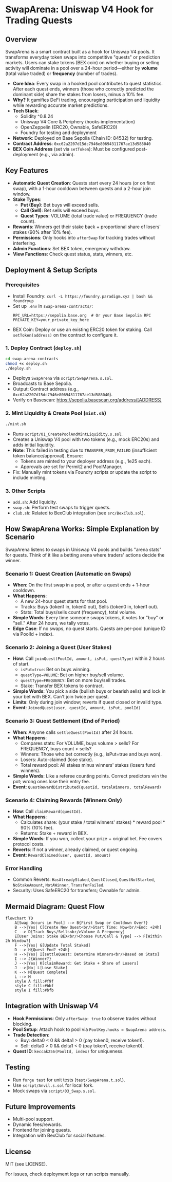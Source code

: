 # SwapArena: Uniswap V4 Hook for Trading Quests

## Overview

SwapArena is a smart contract built as a hook for Uniswap V4 pools. It transforms everyday token swaps into competitive "quests" or prediction markets. Users can stake tokens (BEX coin) on whether buying or selling activity will dominate in a pool over a 24-hour period—either by **volume** (total value traded) or **frequency** (number of trades).

- **Core Idea**: Every swap in a hooked pool contributes to quest statistics. After each quest ends, winners (those who correctly predicted the dominant side) share the stakes from losers, minus a 10% fee.
- **Why?** It gamifies DeFi trading, encouraging participation and liquidity while rewarding accurate market predictions.
- **Tech Stack**: 
  - Solidity ^0.8.24
  - Uniswap V4 Core & Periphery (hooks implementation)
  - OpenZeppelin (ERC20, Ownable, SafeERC20)
  - Foundry for testing and deployment
- **Network**: Deployed on Base Sepolia (Chain ID: 84532) for testing.
- **Contract Address**: `0xc62a2207d15dc7946e80694311767ae13d588040`
- **BEX Coin Address** (set via `setToken`): Must be configured post-deployment (e.g., via admin).

## Key Features

- **Automatic Quest Creation**: Quests start every 24 hours (or on first swap), with a 1-hour cooldown between quests and a 2-hour join window.
- **Stake Types**:
  - **Put (Buy)**: Bet buys will exceed sells.
  - **Call (Sell)**: Bet sells will exceed buys.
  - **Quest Types**: VOLUME (total trade value) or FREQUENCY (trade count).
- **Rewards**: Winners get their stake back + proportional share of losers' stakes (90% after 10% fee).
- **Permissions**: Only hooks into `afterSwap` for tracking trades without interfering.
- **Admin Functions**: Set BEX token, emergency withdraw.
- **View Functions**: Check quest status, stats, winners, etc.

## Deployment & Setup Scripts

### Prerequisites
- Install Foundry: `curl -L https://foundry.paradigm.xyz | bash && foundryup`
- Set up `.env` in `swap-arena-contracts/`:
  ```
  RPC_URL=https://sepolia.base.org  # Or your Base Sepolia RPC
  PRIVATE_KEY=your_private_key_here
  ```
- BEX Coin: Deploy or use an existing ERC20 token for staking. Call `setToken(address)` on the contract to configure it.

### 1. Deploy Contract (`deploy.sh`)
```bash
cd swap-arena-contracts
chmod +x deploy.sh
./deploy.sh
```
- Deploys `SwapArena` via `script/SwapArena.s.sol`.
- Broadcasts to Base Sepolia.
- Output: Contract address (e.g., `0xc62a2207d15dc7946e80694311767ae13d588040`).
- Verify on Basescan: https://sepolia.basescan.org/address/[ADDRESS]

### 2. Mint Liquidity & Create Pool (`mint.sh`)
```bash
./mint.sh
```
- Runs `script/01_CreatePoolAndMintLiquidity.s.sol`.
- Creates a Uniswap V4 pool with two tokens (e.g., mock ERC20s) and adds initial liquidity.
- **Note**: This failed in testing due to `TRANSFER_FROM_FAILED` (insufficient token balance/approval). Ensure:
  - Tokens are minted to your deployer address (e.g., 1e25 each).
  - Approvals are set for Permit2 and PoolManager.
- Fix: Manually mint tokens via Foundry scripts or update the script to include minting.

### 3. Other Scripts
- `add.sh`: Add liquidity.
- `swap.sh`: Perform test swaps to trigger quests.
- `club.sh`: Related to BexClub integration (see `src/BexClub.sol`).

## How SwapArena Works: Simple Explanation by Scenario

SwapArena listens to swaps in Uniswap V4 pools and builds "arena stats" for quests. Think of it like a betting arena where traders' actions decide the winner.

### Scenario 1: Quest Creation (Automatic on Swaps)
- **When**: On the first swap in a pool, or after a quest ends + 1-hour cooldown.
- **What Happens**:
  - A new 24-hour quest starts for that pool.
  - Tracks: Buys (token1 in, token0 out), Sells (token0 in, token1 out).
  - Stats: Total buys/sells count (frequency), total volume.
- **Simple Words**: Every time someone swaps tokens, it votes for "buy" or "sell." After 24 hours, we tally votes.
- **Edge Case**: If no swaps, no quest starts. Quests are per-pool (unique ID via PoolId + index).

### Scenario 2: Joining a Quest (User Stakes)
- **How**: Call `joinQuest(PoolId, amount, isPut, questType)` within 2 hours of start.
  - `isPut=true`: Bet on buys winning.
  - `questType=VOLUME`: Bet on higher buy/sell volume.
  - `questType=FREQUENCY`: Bet on more buy/sell trades.
  - Stake: Transfer BEX tokens to contract.
- **Simple Words**: You pick a side (bullish buys or bearish sells) and lock in your bet with BEX. Can't join twice per quest.
- **Limits**: Only during join window; reverts if quest closed or invalid type.
- **Event**: `JoinedQuest(user, questId, amount, isPut, poolId)`

### Scenario 3: Quest Settlement (End of Period)
- **When**: Anyone calls `settleQuest(PoolId)` after 24 hours.
- **What Happens**:
  - Compares stats: For VOLUME, buys volume > sells? For FREQUENCY, buys count > sells?
  - Winners: Those who bet correctly (e.g., isPut=true and buys won).
  - Losers: Auto-claimed (lose stake).
  - Total reward pool: All stakes minus winners' stakes (losers fund winners).
- **Simple Words**: Like a referee counting points. Correct predictors win the pot; wrong ones lose their entry fee.
- **Event**: `QuestRewardDistributed(questId, totalWinners, totalReward)`

### Scenario 4: Claiming Rewards (Winners Only)
- **How**: Call `claimReward(questId)`.
- **What Happens**:
  - Calculates share: (your stake / total winners' stakes) * reward pool * 90% (10% fee).
  - Returns: Stake + reward in BEX.
- **Simple Words**: If you won, collect your prize + original bet. Fee covers protocol costs.
- **Reverts**: If not a winner, already claimed, or quest ongoing.
- **Event**: `RewardClaimed(user, questId, amount)`

### Error Handling
- Common Reverts: `HasAlreadyStaked`, `QuestClosed`, `QuestNotStarted`, `NoStakeAmount`, `NotAWinner`, `TransferFailed`.
- Security: Uses SafeERC20 for transfers; Ownable for admin.

## Mermaid Diagram: Quest Flow

```mermaid
flowchart TD
    A[Swap Occurs in Pool] --> B{First Swap or Cooldown Over?}
    B -->|Yes| C[Create New Quest<br/>Start Time: Now<br/>End: +24h]
    C --> D[Track Buys/Sells<br/>Volume & Frequency]
    E[User Joins: Stake BEX<br/>Choose Put/Call & Type] --> F[Within 2h Window?]
    F -->|Yes| G[Update Total Staked]
    D --> H{Quest End? +24h}
    H -->|Yes| I[settleQuest: Determine Winners<br/>Based on Stats]
    I --> J{Winner?}
    J -->|Yes| K[claimReward: Get Stake + Share of Losers]
    J -->|No| L[Lose Stake]
    K --> M[Quest Complete]
    L --> M
    style A fill:#f9f
    style C fill:#bbf
    style I fill:#bfb
```

## Integration with Uniswap V4
- **Hook Permissions**: Only `afterSwap: true` to observe trades without blocking.
- **Pool Setup**: Attach hook to pool via `PoolKey.hooks = SwapArena address`.
- **Trade Detection**:
  - Buy: delta0 < 0 && delta1 > 0 (pay token0, receive token1).
  - Sell: delta0 > 0 && delta1 < 0 (pay token1, receive token0).
- **Quest ID**: `keccak256(PoolId, index)` for uniqueness.

## Testing
- Run `forge test` for unit tests (`test/SwapArena.t.sol`).
- Use `script/Anvil.s.sol` for local fork.
- Mock swaps via `script/03_Swap.s.sol`.

## Future Improvements
- Multi-pool support.
- Dynamic fees/rewards.
- Frontend for joining quests.
- Integration with BexClub for social features.

## License
MIT (see LICENSE).

For issues, check deployment logs or run scripts manually.